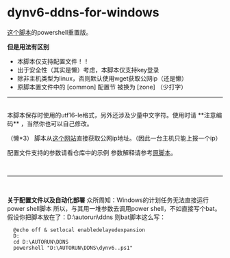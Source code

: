 # dynv6-ddns-for-windows
[这个脚本](https://github.com/pd12bbf7608ae1/dynv6-zone-ddns)的powershell重置版。

**但是用法有区别**

- 本脚本仅支持配置文件！！
- 出于安全性（其实是懒）考虑，本脚本仅支持key登录
- 除非主机类型为linux，否则默认使用wget获取公网ip（还是懒）
- 原脚本置文件中的 [common] 配置节 被换为 [zone] （少打字）
***

<br>
本脚本保存时使用的utf16-le格式，另外还涉及少量中文字符。使用时请 **注意编码** ，当然你也可以自己修改。


（懒*3） 脚本从[这个网站](ip.sb)直接获取公网ip地址。（因此一台主机只能上报一个ip）

配置文件支持的参数请看仓库中的示例
参数解释请参考[原脚本](https://github.com/pd12bbf7608ae1/dynv6-zone-ddns)。

<br>
  
***

<br>


**关于配置文件以及自动化部署**
众所周知：Windows的计划任务无法直接运行power shell脚本
所以，与其用一堆参数去调用power shell，不如直接写个bat。
假设你把脚本放在了：D:\autorun\ddns
则bat脚本这么写：

~~~
  @echo off & setlocal enabledelayedexpansion
  D:
  cd D:\AUTORUN\DDNS
  powershell "D:\AUTORUN\DDNS\dynv6..ps1"
~~~
